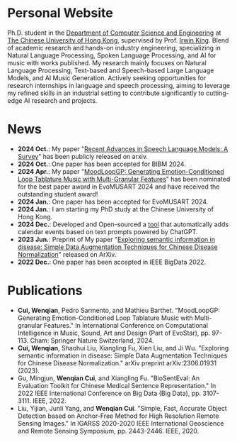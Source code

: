 
# Personal Website

Ph.D. student in the [Department of Computer Science and Engineering](https://www.cse.cuhk.edu.hk/) at [The Chinese University of Hong Kong](https://www.cuhk.edu.hk/), supervised by Prof. [Irwin King](https://www.cse.cuhk.edu.hk/irwin.king/home). Blend of academic research and hands-on industry engineering, specializing in Natural Language Processing, Spoken Language Processing, and AI for music with works published. My research mainly focuses on Natural Language Processing, Text-based and Speech-based Large Language Models, and AI Music Generation. Actively seeking opportunities for research internships in language and speech processing, aiming to leverage my refined skills in an industrial setting to contribute significantly to cutting-edge AI research and projects.

News
======
- **2024 Oct.**: My paper "[Recent Advances in Speech Language Models: A Survey](https://arxiv.org/pdf/2410.03751)" has been publicly released on arxiv.
- **2024 Oct.**: One paper has been accepted for BIBM 2024.
- **2024 Apr.**: My paper "[MoodLoopGP: Generating Emotion-Conditioned Loop Tablature Music with Multi-Granular Features](https://arxiv.org/abs/2401.12656)" has been nominated for the best paper award in EvoMUSART 2024 and have received the outstanding student award!
- **2024 Jan.**: One paper has been accepted for EvoMUSART 2024.
- **2024 Jan.**: I am starting my PhD study at the Chinese University of Hong Kong.
- **2024 Dec.**: Developed and Open-sourced a [tool](https://github.com/dreamtheater123/calendar_gpt) that automatically adds calendar events based on text prompts powered by ChatGPT.
- **2023 Jun.**: Preprint of My paper "[Exploring semantic information in disease: Simple Data Augmentation Techniques for Chinese Disease Normalization](https://arxiv.org/abs/2306.01931)" released on ArXiv.
- **2022 Dec.**: One paper has been accepted in IEEE BigData 2022.

Publications
======
- **Cui, Wenqian**, Pedro Sarmento, and Mathieu Barthet. "MoodLoopGP: Generating Emotion-Conditioned Loop Tablature Music with Multi-granular Features." In International Conference on Computational Intelligence in Music, Sound, Art and Design (Part of EvoStar), pp. 97-113. Cham: Springer Nature Switzerland, 2024.
- **Cui, Wenqian**, Shaohui Liu, Xiangling Fu, Xien Liu, and Ji Wu. "Exploring semantic information in disease: Simple Data Augmentation Techniques for Chinese Disease Normalization." arXiv preprint arXiv:2306.01931 (2023).
- Gu, Mingjun, **Wenqian Cui**, and Xiangling Fu. "BioSentEval: An Evaluation Toolkit for Chinese Medical Sentence Representation." In 2022 IEEE International Conference on Big Data (Big Data), pp. 3107-3111. IEEE, 2022.
- Liu, Yijian, Junli Yang, and **Wenqian Cui**. "Simple, Fast, Accurate Object Detection based on Anchor-Free Method for High Resolution Remote Sensing Images." In IGARSS 2020-2020 IEEE International Geoscience and Remote Sensing Symposium, pp. 2443-2446. IEEE, 2020.

